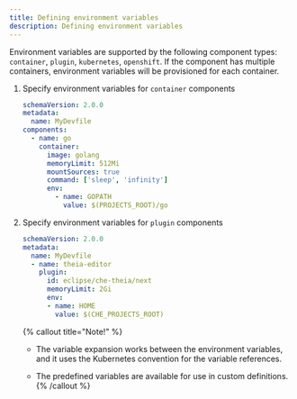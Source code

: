 ```yaml
---
title: Defining environment variables
description: Defining environment variables
---
```


Environment variables are supported by the following component types:
`container`, `plugin`, `kubernetes`, `openshift`. If the component has
multiple containers, environment variables will be provisioned for each
container.

1. Specify environment variables for `container` components

    ```yaml {% title="Specify environment variables for a container components" filename="devfile.yaml" %}
    schemaVersion: 2.0.0
    metadata:
      name: MyDevfile
    components:
      - name: go
        container:
          image: golang
          memoryLimit: 512Mi
          mountSources: true
          command: ['sleep', 'infinity']
          env:
            - name: GOPATH
              value: $(PROJECTS_ROOT)/go
    ```

2. Specify environment variables for `plugin` components

    ```yaml {% title="Specify environment variables for plugin components" filename="devfile.yaml" %}
    schemaVersion: 2.0.0
    metadata:
      name: MyDevfile
      - name: theia-editor
        plugin:
          id: eclipse/che-theia/next
          memoryLimit: 2Gi
          env:
          - name: HOME
            value: $(CHE_PROJECTS_ROOT)
    ```

    {% callout title="Note!" %}
    - The variable expansion works between the environment variables, and
        it uses the Kubernetes convention for the variable references.

    - The predefined variables are available for use in custom
        definitions.
    {% /callout %}
